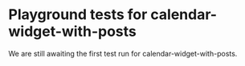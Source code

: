 # Playground tests for calendar-widget-with-posts
We are still awaiting the first test run for calendar-widget-with-posts.
